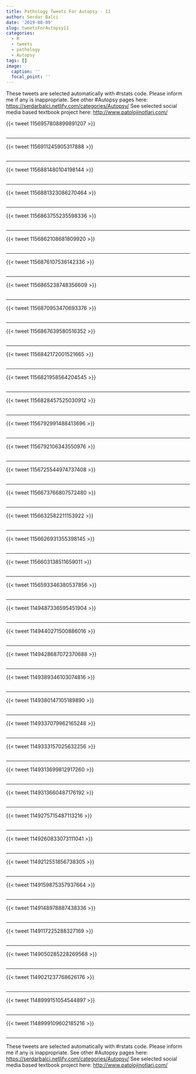```yaml
---
title: Pathology Tweets For Autopsy - 11
author: Serdar Balci
date: '2019-08-09'
slug: tweetsForAutopsy11
categories:
  - R
  - tweets
  - pathology
  - Autopsy
tags: []
image:
  caption: ''
  focal_point: ''
---
```



These tweets are selected automatically with #rstats code. Please inform me if any is inappropriate.
See other #Autopsy pages here: https://serdarbalci.netlify.com/categories/Autopsy/ 
See selected social media based textbook project here: http://www.patolojinotlari.com/

{{< tweet 1156957808899891207 >}}
<br>
<br>
<hr>
{{< tweet 1156911245905317888 >}}
<br>
<br>
<hr>
{{< tweet 1156881480104198144 >}}
<br>
<br>
<hr>
{{< tweet 1156881323086270464 >}}
<br>
<br>
<hr>
{{< tweet 1156863755235598336 >}}
<br>
<br>
<hr>
{{< tweet 1156862108681809920 >}}
<br>
<br>
<hr>
{{< tweet 1156876107536142336 >}}
<br>
<br>
<hr>
{{< tweet 1156865238748356609 >}}
<br>
<br>
<hr>
{{< tweet 1156870953470693376 >}}
<br>
<br>
<hr>
{{< tweet 1156867639580516352 >}}
<br>
<br>
<hr>
{{< tweet 1156842172001521665 >}}
<br>
<br>
<hr>
{{< tweet 1156821958564204545 >}}
<br>
<br>
<hr>
{{< tweet 1156828457525030912 >}}
<br>
<br>
<hr>
{{< tweet 1156792991488413696 >}}
<br>
<br>
<hr>
{{< tweet 1156792106343550976 >}}
<br>
<br>
<hr>
{{< tweet 1156725544974737408 >}}
<br>
<br>
<hr>
{{< tweet 1156673766807572480 >}}
<br>
<br>
<hr>
{{< tweet 1156632582211153922 >}}
<br>
<br>
<hr>
{{< tweet 1156626931355398145 >}}
<br>
<br>
<hr>
{{< tweet 1156603138511659011 >}}
<br>
<br>
<hr>
{{< tweet 1156593346380537856 >}}
<br>
<br>
<hr>
{{< tweet 1149487336595451904 >}}
<br>
<br>
<hr>
{{< tweet 1149440271500886016 >}}
<br>
<br>
<hr>
{{< tweet 1149428687072370688 >}}
<br>
<br>
<hr>
{{< tweet 1149389346103074816 >}}
<br>
<br>
<hr>
{{< tweet 1149380147105189890 >}}
<br>
<br>
<hr>
{{< tweet 1149337079962165248 >}}
<br>
<br>
<hr>
{{< tweet 1149333157025632256 >}}
<br>
<br>
<hr>
{{< tweet 1149313699812917260 >}}
<br>
<br>
<hr>
{{< tweet 1149313660487176192 >}}
<br>
<br>
<hr>
{{< tweet 1149275715487113216 >}}
<br>
<br>
<hr>
{{< tweet 1149260833073111041 >}}
<br>
<br>
<hr>
{{< tweet 1149212551856738305 >}}
<br>
<br>
<hr>
{{< tweet 1149159875357937664 >}}
<br>
<br>
<hr>
{{< tweet 1149148978887438336 >}}
<br>
<br>
<hr>
{{< tweet 1149117225288327169 >}}
<br>
<br>
<hr>
{{< tweet 1149050285228269568 >}}
<br>
<br>
<hr>
{{< tweet 1149021237768626176 >}}
<br>
<br>
<hr>
{{< tweet 1148999151054544897 >}}
<br>
<br>
<hr>
{{< tweet 1148999109602185216 >}}
<br>
<br>
<hr>


These tweets are selected automatically with #rstats code. Please inform me if any is inappropriate.
See other #Autopsy pages here: https://serdarbalci.netlify.com/categories/Autopsy/ 
See selected social media based textbook project here: http://www.patolojinotlari.com/
